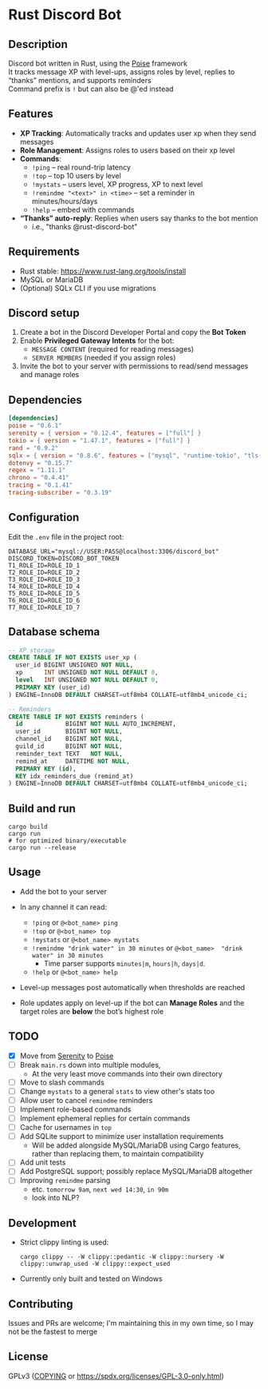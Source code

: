 # Rust Discord Bot

## Description

Discord bot written in Rust, using the [Poise](https://github.com/serenity-rs/poise/) framework<br />
It tracks message XP with level-ups, assigns roles by level, replies to “thanks” mentions, and supports reminders<br />
Command prefix is `!` but can also be @'ed instead

## Features

- **XP Tracking**: Automatically tracks and updates user xp when they send messages
- **Role Management**: Assigns roles to users based on their xp level
- **Commands**:
  - `!ping` – real round-trip latency
  - `!top` – top 10 users by level
  - `!mystats` – users level, XP progress, XP to next level
  - `!remindme "<text>" in <time>` – set a reminder in minutes/hours/days
  - `!help` – embed with commands
- **“Thanks” auto-reply**: Replies when users say thanks to the bot mention
   - i.e., "thanks @rust-discord-bot"

## Requirements

- Rust stable: <https://www.rust-lang.org/tools/install>
- MySQL or MariaDB
- (Optional) SQLx CLI if you use migrations

## Discord setup

1. Create a bot in the Discord Developer Portal and copy the **Bot Token**
2. Enable **Privileged Gateway Intents** for the bot:
   - `MESSAGE CONTENT` (required for reading messages)
   - `SERVER MEMBERS` (needed if you assign roles)
3. Invite the bot to your server with permissions to read/send messages and manage roles

## Dependencies
```toml
[dependencies]
poise = "0.6.1"
serenity = { version = "0.12.4", features = ["full"] }
tokio = { version = "1.47.1", features = ["full"] }
rand = "0.9.2"
sqlx = { version = "0.8.6", features = ["mysql", "runtime-tokio", "tls-rustls"] }
dotenvy = "0.15.7"
regex = "1.11.1"
chrono = "0.4.41"
tracing = "0.1.41"
tracing-subscriber = "0.3.19"
```

## Configuration

Edit the `.env` file in the project root:
```env
DATABASE_URL="mysql://USER:PASS@localhost:3306/discord_bot"
DISCORD_TOKEN=DISCORD_BOT_TOKEN
T1_ROLE_ID=ROLE_ID_1
T2_ROLE_ID=ROLE_ID_2
T3_ROLE_ID=ROLE_ID_3
T4_ROLE_ID=ROLE_ID_4
T5_ROLE_ID=ROLE_ID_5
T6_ROLE_ID=ROLE_ID_6
T7_ROLE_ID=ROLE_ID_7
```

## Database schema

```sql
-- XP storage
CREATE TABLE IF NOT EXISTS user_xp (
  user_id BIGINT UNSIGNED NOT NULL,
  xp      INT UNSIGNED NOT NULL DEFAULT 0,
  level   INT UNSIGNED NOT NULL DEFAULT 0,
  PRIMARY KEY (user_id)
) ENGINE=InnoDB DEFAULT CHARSET=utf8mb4 COLLATE=utf8mb4_unicode_ci;

-- Reminders
CREATE TABLE IF NOT EXISTS reminders (
  id            BIGINT NOT NULL AUTO_INCREMENT,
  user_id       BIGINT NOT NULL,
  channel_id    BIGINT NOT NULL,
  guild_id      BIGINT NOT NULL,
  reminder_text TEXT   NOT NULL,
  remind_at     DATETIME NOT NULL,
  PRIMARY KEY (id),
  KEY idx_reminders_due (remind_at)
) ENGINE=InnoDB DEFAULT CHARSET=utf8mb4 COLLATE=utf8mb4_unicode_ci;
```

## Build and run

```fish
cargo build
cargo run
# for optimized binary/executable
cargo run --release
```

## Usage

* Add the bot to your server
* In any channel it can read:

  * `!ping` or `@<bot_name> ping`
  * `!top` or `@<bot_name> top`
  * `!mystats` or `@<bot_name> mystats`
  * `!remindme "drink water" in 30 minutes` or `@<bot_name>  "drink water" in 30 minutes`
     * Time parser supports `minutes|m`, `hours|h`, `days|d`.
  * `!help` or `@<bot_name> help`
* Level-up messages post automatically when thresholds are reached
* Role updates apply on level-up if the bot can **Manage Roles** and the target roles are **below** the bot’s highest role

## TODO
- [x] Move from [Serenity](https://github.com/serenity-rs/serenity/) to [Poise](https://github.com/serenity-rs/poise/)
- [ ] Break `main.rs` down into multiple modules,
   - At the very least move commands into their own directory
- [ ] Move to slash commands
- [ ] Change `mystats` to a general `stats` to view other's stats too
- [ ] Allow user to cancel `remindme` reminders
- [ ] Implement role-based commands
- [ ] Implement ephemeral replies for certain commands
- [ ] Cache for usernames in `top`
- [ ] Add SQLite support to minimize user installation requirements
   - Will be added alongside MySQL/MariaDB using Cargo features, rather than replacing them, to maintain compatibility
- [ ] Add unit tests
- [ ] Add PostgreSQL support; possibly replace MySQL/MariaDB altogether
- [ ] Improving `remindme` parsing
   - etc. `tomorrow 9am`, `next wed 14:30`, `in 90m`
   - look into NLP?

## Development

* Strict clippy linting is used:

  ```fish
  cargo clippy -- -W clippy::pedantic -W clippy::nursery -W clippy::unwrap_used -W clippy::expect_used
  ```

* Currently only built and tested on Windows

## Contributing

Issues and PRs are welcome; I'm maintaining this in my own time, so I may not be the fastest to merge

## License

GPLv3 ([COPYING](https://github.com/gmifflen/rust-discord-bot/blob/main/COPYING) or <https://spdx.org/licenses/GPL-3.0-only.html>)
